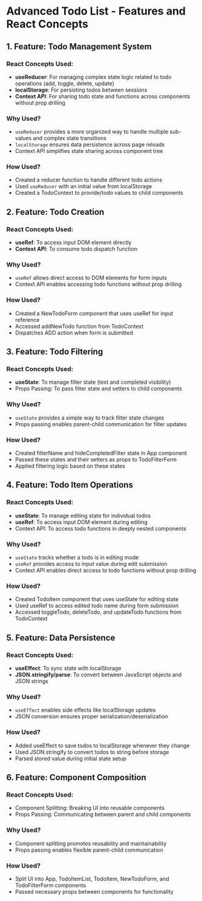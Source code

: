 # Advanced Todo List - Features and React Concepts

## 1. Feature: Todo Management System
### React Concepts Used:
- **useReducer**: For managing complex state logic related to todo operations (add, toggle, delete, update)
- **localStorage**: For persisting todos between sessions
- **Context API**: For sharing todo state and functions across components without prop drilling

### Why Used?
- `useReducer` provides a more organized way to handle multiple sub-values and complex state transitions
- `localStorage` ensures data persistence across page reloads
- Context API simplifies state sharing across component tree

### How Used?
- Created a reducer function to handle different todo actions
- Used `useReducer` with an initial value from localStorage
- Created a TodoContext to provide/todo values to child components

## 2. Feature: Todo Creation
### React Concepts Used:
- **useRef**: To access input DOM element directly
- **Context API**: To consume todo dispatch function

### Why Used?
- `useRef` allows direct access to DOM elements for form inputs
- Context API enables accessing todo functions without prop drilling

### How Used?
- Created a NewTodoForm component that uses useRef for input reference
- Accessed addNewTodo function from TodoContext
- Dispatches ADD action when form is submitted

## 3. Feature: Todo Filtering
### React Concepts Used:
- **useState**: To manage filter state (text and completed visibility)
- Props Passing: To pass filter state and setters to child components

### Why Used?
- `useState` provides a simple way to track filter state changes
- Props passing enables parent-child communication for filter updates

### How Used?
- Created filterName and hideCompletedFilter state in App component
- Passed these states and their setters as props to TodoFilterForm
- Applied filtering logic based on these states

## 4. Feature: Todo Item Operations
### React Concepts Used:
- **useState**: To manage editing state for individual todos
- **useRef**: To access input DOM element during editing
- Context API: To access todo functions in deeply nested components

### Why Used?
- `useState` tracks whether a todo is in editing mode
- `useRef` provides access to input value during edit submission
- Context API enables direct access to todo functions without prop drilling

### How Used?
- Created TodoItem component that uses useState for editing state
- Used useRef to access edited todo name during form submission
- Accessed toggleTodo, deleteTodo, and updateTodo functions from TodoContext

## 5. Feature: Data Persistence
### React Concepts Used:
- **useEffect**: To sync state with localStorage
- **JSON.stringify/parse**: To convert between JavaScript objects and JSON strings

### Why Used?
- `useEffect` enables side effects like localStorage updates
- JSON conversion ensures proper serialization/deserialization

### How Used?
- Added useEffect to save todos to localStorage whenever they change
- Used JSON.stringify to convert todos to string before storage
- Parsed stored value during initial state setup

## 6. Feature: Component Composition
### React Concepts Used:
- Component Splitting: Breaking UI into reusable components
- Props Passing: Communicating between parent and child components

### Why Used?
- Component splitting promotes reusability and maintainability
- Props passing enables flexible parent-child communication

### How Used?
- Split UI into App, TodoItemList, TodoItem, NewTodoForm, and TodoFilterForm components
- Passed necessary props between components for functionality